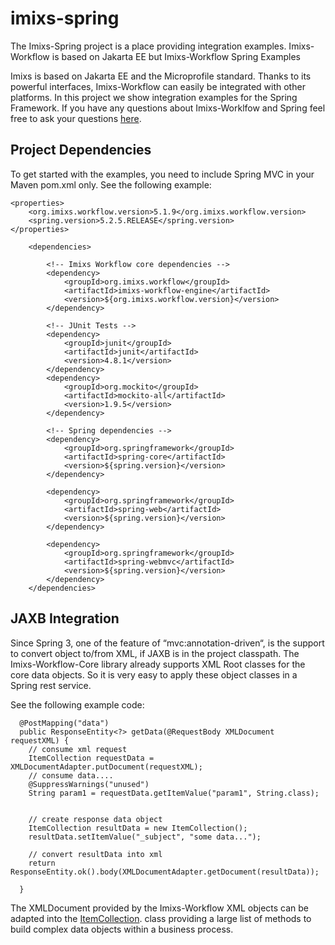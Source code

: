# imixs-spring

The Imixs-Spring project is a place providing integration examples. Imixs-Workflow is based on Jakarta EE but 
Imixs-Workflow Spring Examples


Imixs is based on Jakarta EE and the Microprofile standard. Thanks to its powerful interfaces, Imixs-Workflow  can easily be integrated with other platforms. In this project we show integration examples for the Spring Framework. If you have any questions about Imixs-Worklfow and Spring feel free to ask your questions [here]().

## Project Dependencies

To get started with the examples, you need to include Spring MVC in your Maven pom.xml only. See the following example:


	<properties>
		<org.imixs.workflow.version>5.1.9</org.imixs.workflow.version>
		<spring.version>5.2.5.RELEASE</spring.version>
	</properties>

		<dependencies>
		
			<!-- Imixs Workflow core dependencies -->
			<dependency>
				<groupId>org.imixs.workflow</groupId>
				<artifactId>imixs-workflow-engine</artifactId>
				<version>${org.imixs.workflow.version}</version>
			</dependency>
			
			<!-- JUnit Tests -->
			<dependency>
				<groupId>junit</groupId>
				<artifactId>junit</artifactId>
				<version>4.8.1</version>
			</dependency>
			<dependency>
				<groupId>org.mockito</groupId>
				<artifactId>mockito-all</artifactId>
				<version>1.9.5</version>
			</dependency>
			
			<!-- Spring dependencies -->
			<dependency>
				<groupId>org.springframework</groupId>
				<artifactId>spring-core</artifactId>
				<version>${spring.version}</version>
			</dependency>
	
			<dependency>
				<groupId>org.springframework</groupId>
				<artifactId>spring-web</artifactId>
				<version>${spring.version}</version>
			</dependency>
	
			<dependency>
				<groupId>org.springframework</groupId>
				<artifactId>spring-webmvc</artifactId>
				<version>${spring.version}</version>
			</dependency>
		</dependencies>

		
## JAXB Integration


Since Spring 3, one of the feature of “mvc:annotation-driven“, is the support to convert object to/from XML, if JAXB is in the project classpath. The Imixs-Workflow-Core library already supports XML Root classes for the core data objects. So it is very easy to apply these object classes in a Spring rest service. 

See the following example code:

	  @PostMapping("data")
	  public ResponseEntity<?> getData(@RequestBody XMLDocument requestXML) {
	    // consume xml request
	    ItemCollection requestData = XMLDocumentAdapter.putDocument(requestXML);
	    // consume data....
	    @SuppressWarnings("unused")
	    String param1 = requestData.getItemValue("param1", String.class);
	
	
	    // create response data object
	    ItemCollection resultData = new ItemCollection();
	    resultData.setItemValue("_subject", "some data...");
	
	    // convert resultData into xml
	    return ResponseEntity.ok().body(XMLDocumentAdapter.getDocument(resultData));
	
	  }


The XMLDocument provided by the Imixs-Workflow XML objects can be adapted into the [ItemCollection](https://www.imixs.org/doc/core/itemcollection.html). class providing a large list of methods to build complex data objects within a business process. 



